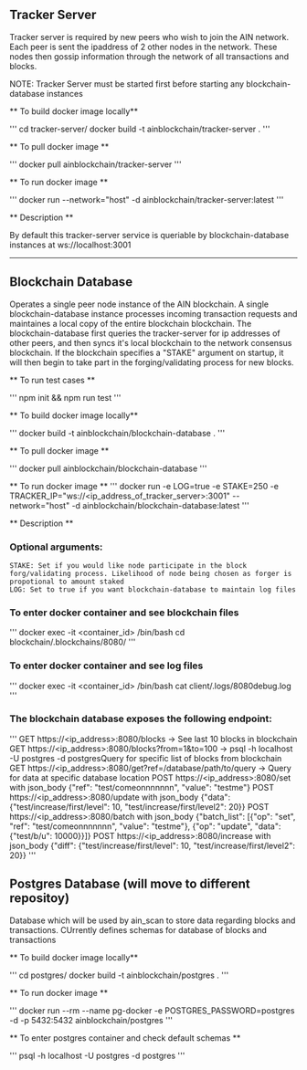 ## Tracker Server 
Tracker server is required by new peers who wish to join the AIN network. Each peer is sent the ipaddress of 2 other nodes in the network. These nodes then gossip information through the network of all transactions and blocks. 

NOTE: Tracker Server must be started first before starting any blockchain-database instances

** To build docker image locally**

'''
    cd tracker-server/ 
    docker build -t  ainblockchain/tracker-server .
'''

** To pull docker image **

'''
    docker pull ainblockchain/tracker-server
'''

** To run docker image **

'''
    docker run  --network="host" -d ainblockchain/tracker-server:latest
'''

** Description **

By default this tracker-server service is queriable by blockchain-database instances at ws://localhost:3001 

---

## Blockchain Database
Operates a single peer node instance of the AIN blockchain. A single blockchain-database instance processes incoming transaction requests and maintaines a local copy of the entire blockchain blockchain. The blockchain-database first queries the tracker-server for ip addresses of other peers, and then syncs it's local blockchain to the network consensus blockchain. If the blockchain specifies a "STAKE" argument on startup, it will then begin to take part in the forging/validating process for new blocks.

** To run test cases **

'''
    npm init && npm run test
'''

** To build docker image locally**

'''
    docker build -t  ainblockchain/blockchain-database .
'''

** To pull docker image **

'''
    docker pull ainblockchain/blockchain-database
'''

** To run docker image **
'''
    docker run -e LOG=true -e STAKE=250 -e TRACKER_IP="ws://<ip_address_of_tracker_server>:3001" --network="host" -d ainblockchain/blockchain-database:latest
'''

 ** Description **

### Optional arguments:

    STAKE: Set if you would like node participate in the block forg/validating process. Likelihood of node being chosen as forger is propotional to amount staked
    LOG: Set to true if you want blockchain-database to maintain log files

### To enter docker container and see blockchain files

'''
    docker exec -it <container_id> /bin/bash
    cd blockchain/.blockchains/8080/
'''

### To enter docker container and see log files

'''
    docker exec -it <container_id> /bin/bash
    cat client/.logs/8080debug.log
'''

### The blockchain database exposes the following endpoint:

'''
    GET https://<ip_address>:8080/blocks -> See last 10 blocks in blockchain
    GET https://<ip_address>:8080/blocks?from=1&to=100 -> psql -h localhost -U postgres -d postgresQuery for specific list of blocks from blockchain
    GET https://<ip_address>:8080/get?ref=/database/path/to/query -> Query for data at specific database location
    POST https://<ip_address>:8080/set with json_body {"ref": "test/comeonnnnnnn", "value": "testme"}
    POST https://<ip_address>:8080/update with json_body  {"data": {"test/increase/first/level": 10, "test/increase/first/level2": 20}}
    POST https://<ip_address>:8080/batch with json_body {"batch_list": [{"op": "set", "ref": "test/comeonnnnnnn", "value": "testme"}, {"op": "update", "data": {"test/b/u": 10000}}]}
    POST https://<ip_address>:8080/increase with json_body {"diff": {"test/increase/first/level": 10, "test/increase/first/level2": 20}}
'''

## Postgres Database (will move to different repositoy)
Database which will be used by ain_scan to store data regarding blocks and transactions. CUrrently defines schemas for database of blocks and transactions

** To build docker image locally**

'''
    cd postgres/ 
    docker build -t  ainblockchain/postgres .
'''

** To run docker image **

'''
    docker run --rm   --name pg-docker -e POSTGRES_PASSWORD=postgres -d -p 5432:5432   ainblockchain/postgres
'''

** To enter postgres container and check default schemas **

'''
    psql -h localhost -U postgres -d postgres
'''
